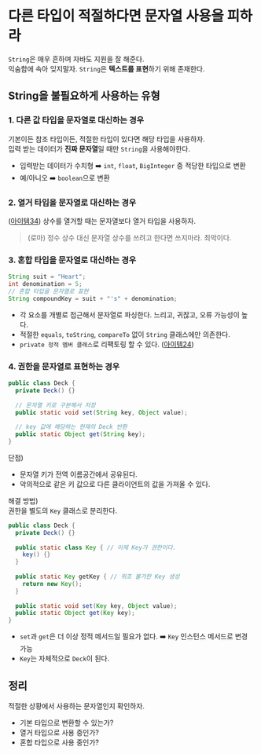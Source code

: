 # 다른 타입이 적절하다면 문자열 사용을 피하라
`String`은 매우 흔하며 자바도 지원을 잘 해준다.   
익숨함에 속아 잊지말자. `String`은 **텍스트를 표현**하기 위해 존재한다.

## String을 불필요하게 사용하는 유형
### 1. 다른 값 타입을 문자열로 대신하는 경우
기본이든 참조 타입이든, 적절한 타입이 있다면 해당 타입을 사용하자.  
입력 받는 데이터가 **진짜 문자열**일 때만 `String`을 사용해야한다.  
* 입력받는 데이터가 수치형 ➡️ `int`, `float`, `BigInteger` 중 적당한 타입으로 변환
* 예/아니오 ➡️ `boolean`으로 변환

### 2. 열거 타입을 문자열로 대신하는 경우
([아이템34](https://github.com/woowacourse-study/2022-daily-effective-java/blob/main/handbook/06/34.%20int%20%EC%83%81%EC%88%98%20%EB%8C%80%EC%8B%A0%20%EC%97%B4%EA%B1%B0%20%ED%83%80%EC%9E%85%20%EC%8D%A8%EB%9D%BC.md))
상수를 열거할 때는 문자열보다 열거 타입을 사용하자.

> (로마) 정수 상수 대신 문자열 상수를 쓰려고 한다면 쓰지마라. 최악이다.

### 3. 혼합 타입을 문자열로 대신하는 경우
```java
String suit = "Heart";
int denomination = 5;
// 혼합 타입을 문자열로 표현
String compoundKey = suit + "'s" + denomination;  
```
* 각 요소를 개별로 접근해서 문자열로 파싱한다. 느리고, 귀찮고, 오류 가능성이 높다.
* 적절한 `equals`, `toString`, `compareTo` 없이 `String` 클래스에만 의존한다.
* `private 정적 멤버 클래스`로 리팩토링 할 수 있다. ([아이템24](https://github.com/woowacourse-study/2022-daily-effective-java/blob/main/handbook/04/24.%20%EB%A9%A4%EB%B2%84%20%ED%81%B4%EB%9E%98%EC%8A%A4%EB%8A%94%20%EB%90%98%EB%8F%84%EB%A1%9D%20static%EC%9C%BC%EB%A1%9C%20%EB%A7%8C%EB%93%A4%EB%9D%BC.md))

### 4. 권한을 문자열로 표현하는 경우
```java
public class Deck {
  private Deck() {}
  
  // 문자열 키로 구분해서 저장
  public static void set(String key, Object value);
  
  // key 값에 해당하는 현재의 Deck 반환
  public static Object get(String key);
}
```
단점)
* 문자열 키가 전역 이름공간에서 공유된다.
* 악의적으로 같은 키 값으로 다른 클라이언트의 값을 가져올 수 있다.

해결 방법)  
권한을 별도의 `Key` 클래스로 분리한다.
```java
public class Deck {
  private Deck() {}
  
  public static class Key { // 이제 Key가 권한이다.
    key() {}
  }
  
  public static Key getKey { // 위조 불가한 Key 생성
    return new Key();
  }
  
  public static void set(Key key, Object value);
  public static Object get(Key key);
}
```
* `set`과 `get`은 더 이상 정적 메서드일 필요가 없다. ➡️ `Key` 인스턴스 메서드로 변경 가능
* `Key`는 자체적으로 `Deck`이 된다.

## 정리 
적절한 상황에서 사용하는 문자열인지 확인하자.
* 기본 타입으로 변환할 수 있는가?
* 열거 타입으로 사용 중인가?
* 혼합 타입으로 사용 중인가?
